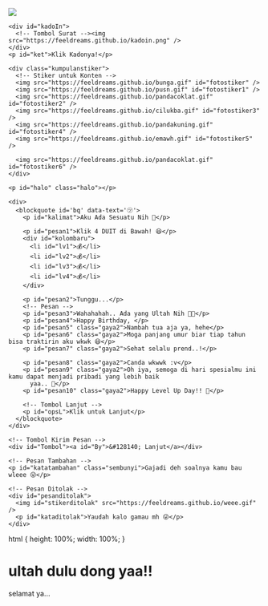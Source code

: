 <!DOCTYPE html>
<html lang="id">
<meta charset='UTF-8' />
<meta content='width=device-width, initial-scale=1, user-scalable=1, minimum-scale=1, maximum-scale=5'
  name='viewport' />
<meta content='IE=edge' http-equiv='X-UA-Compatible' />

<link rel="preconnect" href="https://fonts.googleapis.com">
<link rel="preconnect" href="https://fonts.gstatic.com" crossorigin>
<link href="https://fonts.googleapis.com/css2?family=Shippori+Antique:wght@400;700&display=swap" rel="stylesheet">
<link href="https://fonts.googleapis.com/css2?family=Dancing+Script&display=swap" rel="stylesheet">

<script src="https://cdn.jsdelivr.net/npm/sweetalert2@11.0.19/dist/sweetalert2.all.min.js"></script>
<link href="https://feeldreams.github.io/heihbd/style.css" rel="stylesheet" type="text/css" />
<script src="https://unpkg.com/typeit@8.7.0/dist/index.umd.js"></script>
<script src="https://kit.fontawesome.com/4f3ce16e3e.js" crossorigin="anonymous"></script>

<head>
  <title>Happy Birthday</title>
  <link rel="icon" type="image/x-icon" href="https://malasid.github.io/favicon.png">
  <meta name="description" content="HTML Bucin Malas.id">
  <!-- 
  Made with love by Rayys!

     Blog: https://PalingIT.com
     Instagram: @rayyarrr
     TikTok: @rayy4r
     Email: rayyar0703@gmail.com

  Thanks to all <3
-->
</head>

<body>

  <!-- Ganti Audio di sini -->
  <audio src="https://feeldreams.github.io/djikhlas.mp3" id="linkmp3" class="sembunyi"></audio>

  <div id="bodyblur">
    <!-- Wallpaper --><img src="https://feeldreams.github.io/wp9.jpg" id="wallpaper" />
    <div id="beneranblur"></div>
  </div>

  <div id='Content'>

    <div id="kadoIn">
      <!-- Tombol Surat --><img src="https://feeldreams.github.io/kadoin.png" />
    </div>
    <p id="ket">Klik Kadonya!</p>

    <div class="kumpulanstiker">
      <!-- Stiker untuk Konten -->
      <img src="https://feeldreams.github.io/bunga.gif" id="fotostiker" />
      <img src="https://feeldreams.github.io/pusn.gif" id="fotostiker1" />
      <img src="https://feeldreams.github.io/pandacoklat.gif" id="fotostiker2" />
      <img src="https://feeldreams.github.io/cilukba.gif" id="fotostiker3" />
      <img src="https://feeldreams.github.io/pandakuning.gif" id="fotostiker4" />
      <img src="https://feeldreams.github.io/emawh.gif" id="fotostiker5" />

      <img src="https://feeldreams.github.io/pandacoklat.gif" id="fotostiker6" />
    </div>

    <p id="halo" class="halo"></p>

    <div>
      <blockquote id='bq' data-text='㋡'>
        <p id="kalimat">Aku Ada Sesuatu Nih 🤣</p>

        <p id="pesan1">Klik 4 DUIT di Bawah! 😆</p>
        <div id="kolombaru">
          <li id="lv1">💰</li>
          <li id="lv2">💰</li>
          <li id="lv3">💰</li>
          <li id="lv4">💰</li>
        </div>

        <p id="pesan2">Tunggu...</p>
        <!-- Pesan -->
        <p id="pesan3">Wahahahah.. Ada yang Ultah Nih 🤣👏</p>
        <p id="pesan4">Happy Birthday, </p>
        <p id="pesan5" class="gaya2">Nambah tua aja ya, hehe</p>
        <p id="pesan6" class="gaya2">Moga panjang umur biar tiap tahun bisa traktirin aku wkwk 😆</p>
        <p id="pesan7" class="gaya2">Sehat selalu prend..!</p>

        <p id="pesan8" class="gaya2">Canda wkwwk :v</p>
        <p id="pesan9" class="gaya2">Oh iya, semoga di hari spesialmu ini kamu dapat menjadi pribadi yang lebih baik
          yaa.. 🥳</p>
        <p id="pesan10" class="gaya2">Happy Level Up Day!! 🥳</p>

        <!-- Tombol Lanjut -->
        <p id="opsL">Klik untuk Lanjut</p>
      </blockquote>
    </div>

    <!-- Tombol Kirim Pesan -->
    <div id="Tombol"><a id="By">&#128140; Lanjut</a></div>

    <!-- Pesan Tambahan -->
    <p id="katatambahan" class="sembunyi">Gajadi deh soalnya kamu bau wleee 😜</p>

    <!-- Pesan Ditolak -->
    <div id="pesanditolak">
      <img id="stikerditolak" src="https://feeldreams.github.io/weee.gif" />
      <p id="kataditolak">Yaudah kalo gamau mh 😜</p>
    </div>

  </div>

  <script>
    const body = document.querySelector("body"); const swalst = Swal.mixin({timer: 2300, allowOutsideClick: false, showConfirmButton: false, timerProgressBar: true, imageHeight: 90, }); audio = new Audio('' + linkmp3.src); ftganti = 0; fungsi = 0; fungsiAwal = 0; deffotostiker = fotostiker.src; function berjatuhan() {const heart = document.createElement("div"); heart.className = "fas fa-snowflake"; heart.style.left = (Math.random() * 90) + "vw"; heart.style.animationDuration = (Math.random() * 3) + 2 + "s"; body.appendChild(heart);} setInterval(function name(params) {var heartArr = document.querySelectorAll(".fa-snowflake"); if (heartArr.length > 100) {heartArr[0].remove()} }, 100); Content.style = "opacity:1;margin-top:16vh"; const swals = Swal.mixin({allowOutsideClick: false, cancelButtonColor: '#FF0040', imageHeight: 80, });

    document.getElementById("kadoIn").onclick = function () {if (fungsiAwal == 0) {audio.play(); fungsiAwal = 1; kadoIn.style = "transition:all .8s ease;transform:scale(10);opacity:0"; wallpaper.style = "transform: scale(1.5);"; ket.style = "display:none"; setTimeout(initengahan, 300); setTimeout(inipesan, 500)} }

    async function inipesan() {
      var {value: nama} = await swals.fire({
        title: 'Masukin Nama Kamu', input: 'text',
      });
      if (nama && nama.length < 11) {
        window.nama = nama;
        vketikhalo = "Hai, " + nama + " ✨";
        mulainama();
      } else {
        await swals.fire('Ups!', 'Nama tidak boleh kosong atau lebih dari 10 karakter, ya!'); inipesan();
      }
    }

    //Variable Pertanyaan Akhir
    var tanya = 'Mau Kado Gak Nih? 😶🥱';
    var opstanya = 'Ayo jawab 😆';
    var tompositif = 'Mau';
    var tomnegatif = 'Engga';

    async function menuju() {pesanwhatsapp = "Makasii udah ngucapin " + nama + " ultah ><"; await swals.fire('OK!', 'Kirim jawabannya ke WhatsApp aku, ya!', 'success'); window.location = "https://api.whatsapp.com/send?phone=&text=" + pesanwhatsapp;}
  </script>
  <script src="https://malasid.github.io/html/hbd.js"></script>
  <!-- Sampai Sini -->
</body>

</html>
html {
  height: 100%;
  width: 100%;
}

# ultah dulu dong yaa!!
selamat ya...
